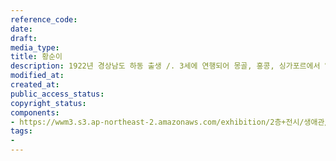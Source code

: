 ```yaml
---
reference_code: 
date: 
draft: 
media_type: 
title: 황순이
description: 1922년 경상남도 하동 출생 /. 3세에 연행되어 몽골, 홍콩, 싱가포르에서 일본군성노예생활
modified_at: 
created_at: 
public_access_status: 
copyright_status: 
components:
- https://wwm3.s3.ap-northeast-2.amazonaws.com/exhibition/2층+전시/생애관/할머니들/황순이.JPG
tags:
- 
---
```

